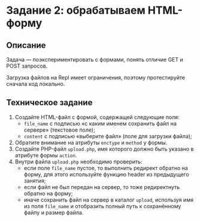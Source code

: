 # Задание 2: обрабатываем HTML-форму  

## Описание
Задача — поэкспериментировать с формами, понять отличие GET и POST запросов.  

Загрузка файлов на Repl имеет ограничения, поэтому протестируйте сначала код локально. 

## Техническое задание
1. Создайте HTML-файл с формой, содержащей следующие поля:
    * `file_name` с подписью «с каким именем сохранить файл на сервере» (текстовое поле);
    * `content` с подписью «выберите файл» (поле для загрузки файла);
2. Обратите внимание на атрибуты `enctype` и `method` у формы.
3. Создайте PHP-файл `upload.php`, имя которого должно быть указано в атрибуте формы `action`.
4. Внутри файла `upload.php` необходимо проверить:
    * если поле `file_name` пустое, то выполнить редирект обратно на форму, для этого используйте функцию header из предыдущего занятия;
    * если файл не был передан на сервер, то тоже редиректнуть обратно на форму;
    * иначе сохранить файл на сервер в каталог `upload`, используя имя из поля `file_name` и 
      отобразить полный путь к сохранённому файлу и размер файла.
      